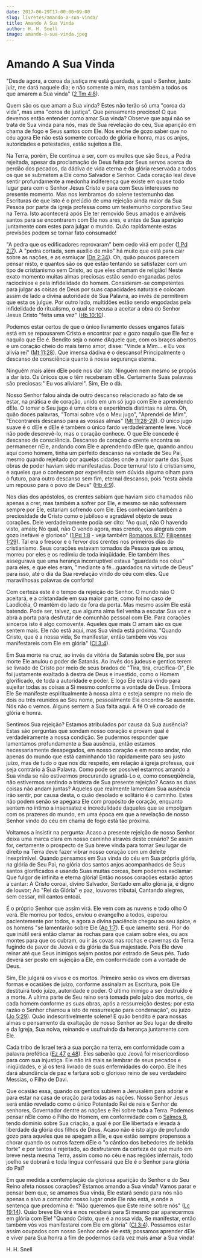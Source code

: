 ```yaml
---
date: 2017-06-29T17:00:00+09:00
slug: livretes/amando-a-sua-vinda/ 
title: Amando A Sua Vinda 
author: H. H. Snell
image: amando-a-sua-vinda.jpeg
---
```


# Amando A Sua Vinda

"Desde agora, a coroa da justiça me está guardada, a qual o Senhor,
justo juiz, me dará naquele dia; e não somente a mim, mas também a todos
os que amarem a Sua vinda" ([2 Tm
4:8](http://bibliaonline.com.br/acf/2tm/4/8)).

Quem são os que amam a Sua vinda? Estes não terão só uma "coroa da
vida", mas uma "coroa de justiça". Que pensamento precioso! O que
devemos então entender como amar Sua vinda? Observe que aqui não se
trata de Sua vinda para nós, mas de Sua revelação do céu, Sua aparição
em chama de fogo e Seus santos com Ele. Nos enche de gozo saber que no
céu agora Ele não está somente coroado de glória e honra, mas os anjos,
autoridades e potestades, estão sujeitos a Ele.

Na Terra, porém, Ele continua a ser, com os muitos que são Seus, a Pedra
rejeitada, apesar da proclamação de Deus feita por Seus servos acerca do
perdão dos pecados, da dádiva de vida eterna e da glória reservada a
todos os que se submetem a Ele como Salvador e Senhor. Cada coração leal
deve sentir profundamente a medonha indiferença que existe em quase todo
lugar para com o Senhor Jesus Cristo e para com Seus interesses no
presente momento. Mas nos lembramos do solene testemunho das Escrituras
de que isto é o prelúdio de uma rejeição ainda maior da Sua Pessoa por
parte da igreja professa como um testemunho corporativo Seu na Terra.
Isto acontecerá após Ele ter removido Seus amados e amáveis santos para
se encontrarem com Ele nos ares, e antes de Sua aparição juntamente com
estes para julgar o mundo. Quão rapidamente estas previsões podem se
tornar fato consumado!

"A pedra que os edificadores reprovaram" bem cedo virá em poder ([1 Pd
2:7](http://bibliaonline.com.br/acf/1pe/2/7)). A "pedra cortada, sem
auxílio de mão" há muito que está para cair sobre as nações, e as
esmiuçar ([Dn 2:34](http://bibliaonline.com.br/acf/dn/2/34)). Oh, quão
poucos parecem pensar nisto, e quantos são os que estão tentando se
satisfazer com um tipo de cristianismo sem Cristo, ao que eles chamam de
religião! Neste exato momento muitas almas preciosas estão sendo
enganadas pelos raciocínios e pela infidelidade do homem. Consideram-se
competentes para julgar as coisas de Deus por suas capacidades naturais
e colocam assim de lado a divina autoridade de Sua Palavra, ao invés de
permitirem que esta os julgue. Por outro lado, multidões estão sendo
engodadas pela infidelidade do ritualismo, o qual se recusa a aceitar a
obra do Senhor Jesus Cristo "feita uma vez" ([Hb
10:10](http://bibliaonline.com.br/acf/hb/10/10)).

Podemos estar certos de que o único livramento desses enganos fatais
está em se repousarem Cristo e encontrar paz e gozo naquilo que Ele fez
e naquilo que Ele é. Bendito seja o nome dAquele que, com os braços
abertos e um coração cheio do mais terno amor, disse: "Vinde a Mim... e
Eu vos alivia rei" ([Mt
11:28](http://bibliaonline.com.br/acf/mt/11/28)). Que imensa dádiva é o
descanso! Principalmente o descanso de consciência quanto à nossa
segurança eterna.

Ninguém mais além dEle pode nos dar isto. Ninguém nem mesmo se propôs a
dar isto. Os únicos que o têm receberam dEle. Certamente Suas palavras
são preciosas:" Eu vos aliviarei". Sim, Ele o dá.

Nosso Senhor falou ainda de outro descanso relacionado ao fato de se
estar, na prática e de coração, unido em um só jugo com Ele e aprendendo
dEle. O tomar o Seu jugo é uma obra e experiência distintas na alma. Oh,
quão doces palavras, "Tomai sobre vós o Meu jugo", "Aprendei de Mim",
"Encontrareis descanso para as vossas almas" ([Mt
11:28-29](http://bibliaonline.com.br/acf/mt/11/28-29)). O único jugo
suave é o dEle e dEle é também o único fardo verdadeiramente leve. Você
não pode descrevê-lo, mas o coração conhece. O que Ele concede é
descanso de consciência. Descanso de coração o crente encontra se
permanecer nEle, andando com Ele e aprendendo dEle que, quando andou
aqui como homem, tinha um perfeito descanso na vontade de Seu Pai, mesmo
quando rejeitado por aquelas cidades onde a maior parte das Suas obras
de poder haviam sido manifestadas. Doce ternura! Isto é cristianismo, e
aqueles que o conhecem por experiência sem dúvida alguma olham para o
futuro, para outro descanso sem fim, eternal descanso, pois "resta ainda
um repouso para o povo de Deus" ([Hb
4:9](http://bibliaonline.com.br/acf/hb/4/9)).

Nos dias dos apóstolos, os crentes sabiam que haviam sido chamados não
apenas a crer, mas também a sofrer por Ele, e mesmo se não sofressem
sempre por Ele, estariam sofrendo com Ele. Eles conheciam também a
preciosidade de Cristo como o jubiloso e agradável objeto de seus
corações. Dele verdadeiramente podia ser dito: "Ao qual, não O havendo
visto, amais; No qual, não O vendo agora, mas crendo, vos alegrais com
gozo inefável e glorioso" ([1 Pd
1:8](http://bibliaonline.com.br/acf/1pe/1/18) - veja também [Romanos
8:17](http://bibliaonline.com.br/acf/rm/8/17); [Filipenses
1:29](http://bibliaonline.com.br/acf/fp/1/29)). Tal era o frescor e o
fervor dos crentes nos primeiros dias do cristianismo. Seus corações
estavam tomados da Pessoa que os amou, morreu por eles e os redimiu de
toda iniqüidade. Ele também lhes assegurava que uma herança
incorruptível estava "guardada nos céus" para eles, e que eles eram,
"mediante a fé...guardados na virtude de Deus" para isso, até o dia da
Sua revelação vindo do céu com eles. Que maravilhosas palavras de
conforto!

Com certeza este é o tempo da rejeição do Senhor. O mundo não O
aceitará, e a cristandade em sua maior parte, como foi no caso de
Laodicéia, O mantém do lado de fora da porta. Mas mesmo assim Ele está
batendo. Pode ser, talvez, que alguma alma fiel venha a escutar Sua voz
e abra a porta para desfrutar de comunhão pessoal com Ele. Para corações
sinceros isto é algo comovente. Aqueles que mais O amam são os que
sentem mais. Ele não está aqui, mas Sua vinda está próxima. "Quando
Cristo, que é a nossa vida, Se manifestar, então também vós vos
manifestareis com Ele em glória" ([Cl
3:4](http://bibliaonline.com.br/acf/cl/3/4)).

Em Sua morte na cruz, ao invés da vitória de Satanás sobre Ele, por sua
morte Ele anulou o poder de Satanás. Ao invés dos judeus e gentios terem
se livrado de Cristo por meio de seus brados de "Tira, tira,
crucifica-O", Ele foi justamente exaltado à destra de Deus e investido,
como o Homem glorificado, de toda a autoridade e poder. E logo Ele
estará vindo para sujeitar todas as coisas a Si mesmo conforme a vontade
de Deus. Embora Ele Se manifeste espiritualmente à nossa alma e esteja
sempre no meio de dois ou três reunidos ao Seu nome, pessoalmente Ele
encontra-Se ausente. Nós não o vemos. Alguns sentem a Sua falta aqui. A
fé O vê coroado de glória e honra.

Sentimos Sua rejeição? Estamos atribulados por causa da Sua ausência?
Estas são perguntas que sondam nosso coração e provam qual é
verdadeiramente a nossa condição. Se pudermos responder que lamentamos
profundamente a Sua ausência, então estamos necessariamente desapegados,
em nosso coração e em nosso andar, não apenas do mundo que está
caminhando tão rapidamente para seu justo juízo, mas de tudo o que nos
diz respeito, em relação à igreja professa, que seja contrário à Sua
Palavra. Como pode ser possível estarmos amando a Sua vinda se não
estivermos procurando agradá-Lo e, como conseqüência, não estivermos
sentindo a tristeza de Sua presente rejeição? Acaso as duas coisas não
andam juntas? Aqueles que realmente lamentam Sua ausência irão sentir,
por causa desta, o quão desolado e solitário é o caminho. Estes não
podem senão se apegara Ele com propósito de coração, enquanto sentem no
íntimo a insensatez e incredulidade daqueles que se empolgam com os
prazeres do mundo, em uma época em que a revelação de nosso Senhor vindo
do céu em chama de fogo está tão próxima.

Voltamos a insistir na pergunta: Acaso a presente rejeição de nosso
Senhor deixa uma marca clara em nosso caminho através deste cenário? Se
assim for, certamente o prospecto de Sua breve vinda para tomar Seu
lugar de direito na Terra deve fazer vibrar nosso coração com um deleite
inexprimível. Quando pensamos em Sua vinda do céu em Sua própria glória,
na glória de Seu Pai, na glória dos santos anjos acompanhados de Seus
santos glorificados e usando Suas muitas coroas, bem podemos exclamar:
Que fulgor de infinita e eterna glória! Então nossos corações estarão
aptos a cantar: A Cristo coroai, divino Salvador, Sentado em alto glória
já, é digno de louvor; Ao "Rei da Glória" e paz, louvores tributai,
Cantando alegres, sem cessar, mil cantos entoai.

É o próprio Senhor que assim virá. Ele vem com as nuvens e todo olho O
verá. Ele morreu por todos, enviou o evangelho a todos, esperou
pacientemente por todos, e agora a divina paciência chegou ao seu ápice,
e os homens "se lamentarão sobre Ele ([Ap
1:7](http://bibliaonline.com.br/acf/ap/1/7)). E que lamento será. Pior
do que inútil será então clamar às rochas para que caiam sobre eles, ou
aos montes para que os cubram, ou ir às covas nas rochas e cavernas da
Terra fugindo de pavor de Jeová e da glória da Sua majestade. Pois Ele
deve reinar até que Seus inimigos sejam postos por estrado de Seus pés.
Tudo deverá ser posto em sujeição a Ele, em conformidade com a vontade
de Deus.

Sim, Ele julgará os vivos e os mortos. Primeiro serão os vivos em
diversas formas e ocasiões de juízo, conforme assinalam as Escritura,
pois Ele destituirá todo juízo, autoridade e poder. O ultimo inimigo a
ser destruído é a morte. A ultima parte de Seu reino será tomada pelo
juízo dos mortos, de cada homem conforme as suas obras, após a
ressurreição destes; por esta razão o Senhor chamou a isto de
ressurreição para condenação", ou juízo ([Jo
5:29](http://bibliaonline.com.br/acf/jo/5/29)). Quão indescritivelmente
solene! E quão bendito é para nossas almas o pensamento da exaltação de
nosso Senhor ao Seu lugar de direito e da Igreja, Sua noiva, reinando e
usufruindo da herança juntamente com Ele.

Cada tribo de Israel terá a sua porção na terra, em conformidade com a
palavra profética ([Ez 47](http://bibliaonline.com.br/acf/ez/47) [e
48](http://bibliaonline.com.br/acf/ez/48)). Eles saberão que Jeová foi
misericordioso para com sua injustiça. Ele não irá mais se lembrar de
seus pecados e iniqüidades, e já os terá livrado de suas enfermidades do
corpo. Ele lhes dará abundância de paz e fartura sob o glorioso reino de
seu verdadeiro Messias, o Filho de Davi.

Que ocasião essa, quando os gentios subirem a Jerusalém para adorar e
para estar na casa de oração para todas as nações. Nosso Senhor Jesus
será então revelado como o único Potentado Rei de reis e Senhor de
senhores, Governador dentre as nações e Rei sobre toda a Terra. Podemos
pensar nEle como o Filho do Homem, em conformidade com o [Salmos
8](http://bibliaonline.com.br/acf/sl/8), tendo domínio sobre Sua
criação, a qual é por Ele libertada e levada à liberdade da glória dos
filhos de Deus. Acaso não é isto algo de profundo gozo para aqueles que
se apegam a Ele, e que estão sempre propensos a chorar quando os outros
fazem dEle o "o cântico dos bebedores de bebida forte" e por tantos é
rejeitado, ao desfrutarem da certeza de que muito em breve nesta mesma
Terra, assim como no céu e nas regiões infernais, todo joelho se dobrará
e toda língua confessará que Ele é o Senhor para glória do Pai?

Em que medida a contemplação da gloriosa aparição do Senhor e do Seu
Reino afeta nossos corações? Estamos amando a Sua vinda? Vamos parar e
pensar bem que, se amamos Sua vinda, Ele estará sendo para nós não
apenas o alvo a comandar nosso lugar onde Ele não está, e onde a
sentença que predomina é: "Não queremos que Este reine sobre nós" ([Lc
19:14](http://bibliaonline.com.br/acf/lc/19/14)). Quão breve Ele virá e
nos receberá para Si mesmo par aparecermos em glória com Ele! "Quando
Cristo, que é a nossa vida, Se manifestar, então também vós vos
manifestarei com Ele em glória" ([Cl
3:4](http://bibliaonline.com.br/acf/cl/3/4)). Possamos estar assim
ocupados com nosso Senhor onde ele está; possamos aprender dEle e viver
para Sua honra a fim de podermos cada vez mais amar a Sua vinda!

H. H. Snell
